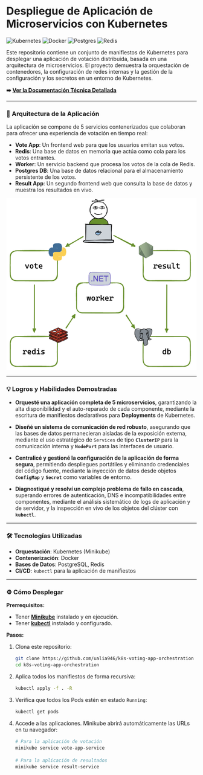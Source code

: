 # Despliegue de Aplicación de Microservicios con Kubernetes

![Kubernetes](https://img.shields.io/badge/kubernetes-%23326ce5.svg?style=for-the-badge&logo=kubernetes&logoColor=white) ![Docker](https://img.shields.io/badge/docker-%230db7ed.svg?style=for-the-badge&logo=docker&logoColor=white) ![Postgres](https://img.shields.io/badge/postgres-%23316192.svg?style=for-the-badge&logo=postgresql&logoColor=white) ![Redis](https://img.shields.io/badge/redis-%23DD0031.svg?style=for-the-badge&logo=redis&logoColor=white)

Este repositorio contiene un conjunto de manifiestos de Kubernetes para desplegar una aplicación de votación distribuida, basada en una arquitectura de microservicios. El proyecto demuestra la orquestación de contenedores, la configuración de redes internas y la gestión de la configuración y los secretos en un entorno de Kubernetes.

**➡️ [Ver la Documentación Técnica Detallada](DOCUMENTACION_DETALLADA.md)** 

---

### 🚀 Arquitectura de la Aplicación

La aplicación se compone de 5 servicios contenerizados que colaboran para ofrecer una experiencia de votación en tiempo real:

* **Vote App**: Un frontend web para que los usuarios emitan sus votos.
* **Redis**: Una base de datos en memoria que actúa como cola para los votos entrantes.
* **Worker**: Un servicio backend que procesa los votos de la cola de Redis.
* **Postgres DB**: Una base de datos relacional para el almacenamiento persistente de los votos.
* **Result App**: Un segundo frontend web que consulta la base de datos y muestra los resultados en vivo.

![Diagrama de Arquitectura de Microservicios en Kubernetes](images/arquitectura-k8s.png)

---

### 💡 Logros y Habilidades Demostradas

* **Orquesté una aplicación completa de 5 microservicios**, garantizando la alta disponibilidad y el auto-reparado de cada componente, mediante la escritura de manifiestos declarativos para **Deployments** de Kubernetes.

* **Diseñé un sistema de comunicación de red robusto**, asegurando que las bases de datos permanecieran aisladas de la exposición externa, mediante el uso estratégico de `Services` de tipo **`ClusterIP`** para la comunicación interna y **`NodePort`** para las interfaces de usuario.

* **Centralicé y gestioné la configuración de la aplicación de forma segura**, permitiendo despliegues portátiles y eliminando credenciales del código fuente, mediante la inyección de datos desde objetos **`ConfigMap`** y **`Secret`** como variables de entorno.

* **Diagnostiqué y resolví un complejo problema de fallo en cascada**, superando errores de autenticación, DNS e incompatibilidades entre componentes, mediante el análisis sistemático de logs de aplicación y de servidor, y la inspección en vivo de los objetos del clúster con **`kubectl`**.

---

### 🛠️ Tecnologías Utilizadas

* **Orquestación**: Kubernetes (Minikube)
* **Contenerización**: Docker
* **Bases de Datos**: PostgreSQL, Redis
* **CI/CD**: `kubectl` para la aplicación de manifiestos

---

### ⚙️ Cómo Desplegar

**Prerrequisitos:**
* Tener [**Minikube**](https://minikube.sigs.k8s.io/docs/start/) instalado y en ejecución.
* Tener [**kubectl**](https://kubernetes.io/docs/tasks/tools/) instalado y configurado.

**Pasos:**
1.  Clona este repositorio:
    ```bash
    git clone https://github.com/ualia946/k8s-voting-app-orchestration
    cd k8s-voting-app-orchestration
    ```

2.  Aplica todos los manifiestos de forma recursiva:
    ```bash
    kubectl apply -f . -R
    ```

3.  Verifica que todos los Pods estén en estado `Running`:
    ```bash
    kubectl get pods
    ```

4.  Accede a las aplicaciones. Minikube abrirá automáticamente las URLs en tu navegador:
    ```bash
    # Para la aplicación de votación
    minikube service vote-app-service

    # Para la aplicación de resultados
    minikube service result-service
    ```
